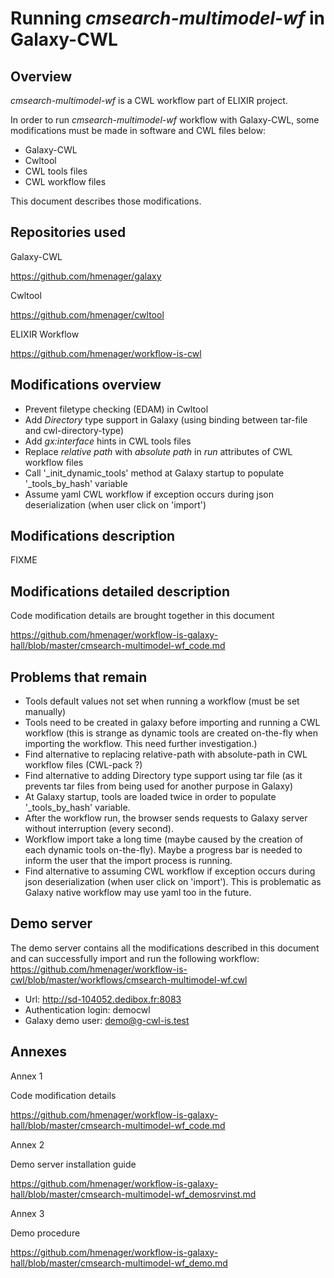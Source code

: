 # Running *cmsearch-multimodel-wf* in Galaxy-CWL

## Overview

*cmsearch-multimodel-wf* is a CWL workflow part of ELIXIR project.

In order to run *cmsearch-multimodel-wf* workflow with Galaxy-CWL, some
modifications must be made in software and CWL files below:

* Galaxy-CWL 
* Cwltool 
* CWL tools files
* CWL workflow files

This document describes those modifications.

## Repositories used

Galaxy-CWL

<https://github.com/hmenager/galaxy>

Cwltool

<https://github.com/hmenager/cwltool>

ELIXIR Workflow

<https://github.com/hmenager/workflow-is-cwl>

## Modifications overview

* Prevent filetype checking (EDAM) in Cwltool
* Add *Directory* type support in Galaxy (using binding between tar-file and cwl-directory-type)
* Add *gx:interface* hints in CWL tools files
* Replace *relative path* with *absolute path* in *run* attributes of CWL workflow files
* Call '_init_dynamic_tools' method at Galaxy startup to populate '_tools_by_hash' variable
* Assume yaml CWL workflow if exception occurs during json deserialization (when user click on 'import')

## Modifications description

FIXME

## Modifications detailed description

Code modification details are brought together in this document

<https://github.com/hmenager/workflow-is-galaxy-hall/blob/master/cmsearch-multimodel-wf_code.md>

## Problems that remain

* Tools default values not set when running a workflow (must be set manually)
* Tools need to be created in galaxy before importing and running a CWL workflow
(this is strange as dynamic tools are created on-the-fly when importing the workflow. This need further investigation.)
* Find alternative to replacing relative-path with absolute-path in CWL workflow files (CWL-pack ?)
* Find alternative to adding Directory type support using tar file (as it prevents tar files from being used for another purpose in Galaxy)
* At Galaxy startup, tools are loaded twice in order to populate '_tools_by_hash' variable.
* After the workflow run, the browser sends requests to Galaxy server without interruption (every second).
* Workflow import take a long time (maybe caused by the creation of each
  dynamic tools on-the-fly). Maybe a progress bar is needed to inform the user
  that the import process is running.
* Find alternative to assuming CWL workflow if exception occurs during json
  deserialization (when user click on 'import'). This is problematic as Galaxy
  native workflow may use yaml too in the future.

## Demo server

The demo server contains all the modifications described in this
document and can successfully import and run the following workflow:
https://github.com/hmenager/workflow-is-cwl/blob/master/workflows/cmsearch-multimodel-wf.cwl

* Url: http://sd-104052.dedibox.fr:8083
* Authentication login: democwl
* Galaxy demo user: demo@g-cwl-is.test

## Annexes

Annex 1

Code modification details

<https://github.com/hmenager/workflow-is-galaxy-hall/blob/master/cmsearch-multimodel-wf_code.md>

Annex 2

Demo server installation guide

<https://github.com/hmenager/workflow-is-galaxy-hall/blob/master/cmsearch-multimodel-wf_demosrvinst.md>

Annex 3

Demo procedure

<https://github.com/hmenager/workflow-is-galaxy-hall/blob/master/cmsearch-multimodel-wf_demo.md>

<!-- 
# vim: tw=70
-->

